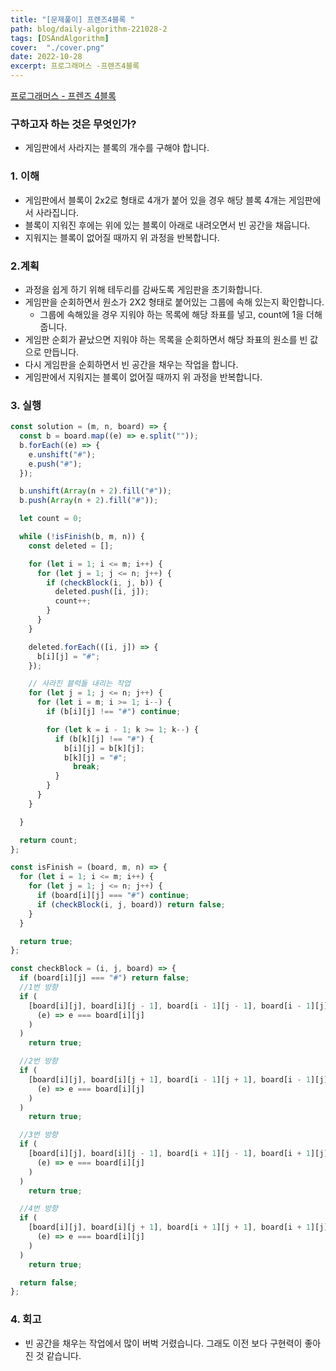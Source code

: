 ```yaml
---
title: "[문제풀이] 프렌즈4블록 "
path: blog/daily-algorithm-221028-2
tags: [DSAndAlgorithm]
cover:  "./cover.png"
date: 2022-10-28
excerpt: 프로그래머스 -프렌즈4블록
---
```


[프로그래머스 - 프렌즈 4블록](https://school.programmers.co.kr/learn/courses/30/lessons/17679)
### 구하고자 하는 것은 무엇인가?

- 게임판에서 사라지는 블록의 개수를 구해야 합니다.

### 1. 이해

- 게임판에서 블록이 2x2로 형태로 4개가 붙어 있을 경우 해당 블록 4개는 게임판에서 사라집니다.
- 블록이 지워진 후에는 위에 있는 블록이 아래로 내려오면서 빈 공간을 채웁니다.
- 지워지는 블록이 없어질 때까지 위 과정을 반복합니다.

### 2.계획

- 과정을 쉽게 하기 위해 테두리를 감싸도록 게임판을 초기화합니다.
- 게임판을 순회하면서 원소가 2X2 형태로 붙어있는 그룹에 속해 있는지 확인합니다.
    - 그룹에 속해있을 경우 지워야 하는 목록에 해당 좌표를 넣고, count에 1을 더해줍니다.
- 게임판 순회가 끝났으면 지워야 하는 목록을 순회하면서 해당 좌표의 원소를 빈 값으로 만듭니다.
- 다시 게임판을 순회하면서 빈 공간을 채우는 작업을 합니다.
- 게임판에서 지워지는 블록이 없어질 때까지 위 과정을 반복합니다.

### 3. 실행

```jsx
const solution = (m, n, board) => {
  const b = board.map((e) => e.split(""));
  b.forEach((e) => {
    e.unshift("#");
    e.push("#");
  });

  b.unshift(Array(n + 2).fill("#"));
  b.push(Array(n + 2).fill("#"));

  let count = 0;

  while (!isFinish(b, m, n)) {
    const deleted = [];

    for (let i = 1; i <= m; i++) {
      for (let j = 1; j <= n; j++) {
        if (checkBlock(i, j, b)) {
          deleted.push([i, j]);
          count++;
        }
      }
    }

    deleted.forEach(([i, j]) => {
      b[i][j] = "#";
    });

    // 사라진 블럭들 내리는 작업
    for (let j = 1; j <= n; j++) {
      for (let i = m; i >= 1; i--) {
        if (b[i][j] !== "#") continue;

        for (let k = i - 1; k >= 1; k--) {
          if (b[k][j] !== "#") {
            b[i][j] = b[k][j];
            b[k][j] = "#";
              break;
          }
        }
      }
    }

  }

  return count;
};

const isFinish = (board, m, n) => {
  for (let i = 1; i <= m; i++) {
    for (let j = 1; j <= n; j++) {
      if (board[i][j] === "#") continue;
      if (checkBlock(i, j, board)) return false;
    }
  }

  return true;
};

const checkBlock = (i, j, board) => {
  if (board[i][j] === "#") return false;
  //1번 방향
  if (
    [board[i][j], board[i][j - 1], board[i - 1][j - 1], board[i - 1][j]].every(
      (e) => e === board[i][j]
    )
  )
    return true;

  //2번 방향
  if (
    [board[i][j], board[i][j + 1], board[i - 1][j + 1], board[i - 1][j]].every(
      (e) => e === board[i][j]
    )
  )
    return true;

  //3번 방향
  if (
    [board[i][j], board[i][j - 1], board[i + 1][j - 1], board[i + 1][j]].every(
      (e) => e === board[i][j]
    )
  )
    return true;

  //4번 방향
  if (
    [board[i][j], board[i][j + 1], board[i + 1][j + 1], board[i + 1][j]].every(
      (e) => e === board[i][j]
    )
  )
    return true;

  return false;
};
```

### 4. 회고

- 빈 공간을 채우는 작업에서 많이 버벅 거렸습니다. 그래도 이전 보다 구현력이 좋아진 것 같습니다.